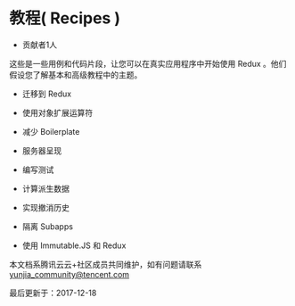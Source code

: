 # 教程( Recipes )

- 贡献者1人

  

这些是一些用例和代码片段，让您可以在真实应用程序中开始使用 Redux 。他们假设您了解基本和高级教程中的主题。

- 迁移到 Redux

- 使用对象扩展运算符

- 减少 Boilerplate

- 服务器呈现

- 编写测试

- 计算派生数据

- 实现撤消历史

- 隔离 Subapps

- 使用 Immutable.JS 和 Redux

本文档系腾讯云云+社区成员共同维护，如有问题请联系 yunjia_community@tencent.com

最后更新于：2017-12-18